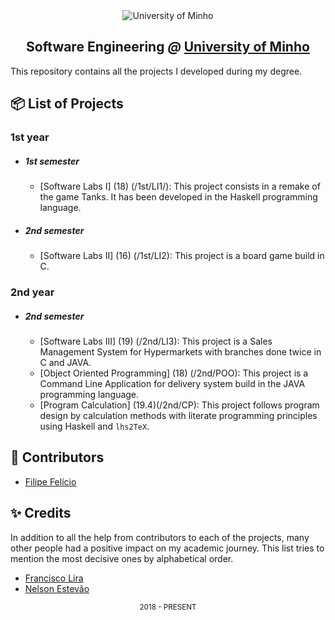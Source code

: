 <div align="center">
  <img src="https://www.eng.uminho.pt/SiteAssets/Logo.PNG" alt="University of Minho">
  <br>
  <h2>
  <strong>Software Engineering</strong>
  <em>@</em>
  <strong><a href="https://www.uminho.pt/EN/">University of Minho</a></strong>
  </h2>
</div>

This repository contains all the projects I developed during my degree.

## :package: List of Projects

### **1st year**

- ##### 1st semester

  - [Software Labs I] (18) (/1st/LI1/):
    This project consists in a remake of the game Tanks. It has been developed in the
    Haskell programming language.

- ##### 2nd semester

  - [Software Labs II] (16) (/1st/LI2):
    This project is a board game build in C.
    
### **2nd year**

- ##### 2nd semester

  - [Software Labs III] (19) (/2nd/LI3):
    This project is a Sales Management System for Hypermarkets with branches
    done twice in C and JAVA.
  - [Object Oriented Programming] (18) (/2nd/POO):
    This project is a Command Line Application for delivery system build in the JAVA
    programming language.
  - [Program Calculation] (19.4)(/2nd/CP):
    This project follows program design by calculation methods with literate
    programming principles using Haskell and `lhs2TeX`.


## :handshake: Contributors

- [Filipe Felício][filipe]

[filipe]: https://github.com/FilipeFelicio

## :sparkles: Credits

In addition to all the help from contributors to each of the projects, many
other people had a positive impact on my academic journey. This list tries to
mention the most decisive ones by alphabetical order.

- [Francisco Lira][lira]
- [Nelson Estevão][nelson]



[lira]: https://github.com/FranciscoLira
[nelson]: https://github.com/nelsonmestevao

<div align="center">
  <sub>2018 - PRESENT</sub>
</div>
